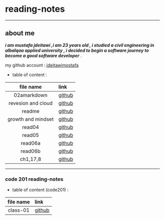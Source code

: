 # reading-notes

***

## about me 
***i am mustafa jdeitawi ,i am 23 years old , i studied a civil engineering in albalqaa applied university , i decided to begin a software journey to become a good software developer*** . 

my github account : [jdeitawimostafa](https://github.com/jdeitawimostafa)


- table of content : 

|file name|link|
|:-------:|:---|
|02amarkdown|[github](https://mostafakjdeitawi.github.io/reading-notes/02amarkdown)|
|revesion and cloud|[github](https://mostafakjdeitawi.github.io/reading-notes/revesion%20and%20cloud)| 
|readme|[github](https://mostafakjdeitawi.github.io/reading-notes/)|
|growth and mindset|[github](https://mostafakjdeitawi.github.io/reading-notes/growth%20and%20mindset)|
|read04|[github](https://mostafakjdeitawi.github.io/reading-notes/read04)|
|read05|[github](https://mostafakjdeitawi.github.io/reading-notes/read05)|
|read06a|[github](https://jdeitawimostafa.github.io/reading-notes1/read06a)|
|read06b|[github](https://jdeitawimostafa.github.io/reading-notes1/read06b)|
|ch1,17,8|[github](https://jdeitawimostafa.github.io/reading-notes1/ch1,17,8)

***

### code 201 reading-notes

- table of content (code201) :

|file name|link|
|:-------:|:---|
|class-01|[github](https://jdeitawimostafa.github.io/reading-notes1/class-01)




